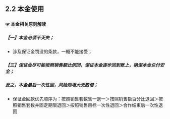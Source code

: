 ## 2.2 本金使用

##### 

#### ☞ 本金相关原则解读

##### 

##### 【一】本金必须不灭失；



* 涉及保证金罚没的条款，一概不能接受；

##### 

##### 【三】保证金尽可能按照销售额比例回，保证本金逐步回到账上，确保本金兑付安全；

##### 反之，本金最后一次性回，风险则增大无数倍；



* 保证金回款优先顺序为：按照销售套数售一退一＞按照销售额百分比退回＞按照销售套数并固定期限退回＞按照销售目标一次性退回＞合作结束后一次性退回



